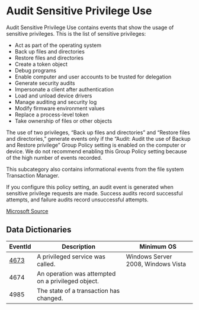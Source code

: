 # Audit Sensitive Privilege Use

Audit Sensitive Privilege Use contains events that show the usage of sensitive privileges. This is the list of sensitive privileges:

* Act as part of the operating system
* Back up files and directories
* Restore files and directories
* Create a token object
* Debug programs
* Enable computer and user accounts to be trusted for delegation
* Generate security audits
* Impersonate a client after authentication
* Load and unload device drivers
* Manage auditing and security log
* Modify firmware environment values
* Replace a process-level token
* Take ownership of files or other objects

The use of two privileges, “Back up files and directories” and “Restore files and directories,” generate events only if the “Audit: Audit the use of Backup and Restore privilege” Group Policy setting is enabled on the computer or device. We do not recommend enabling this Group Policy setting because of the high number of events recorded.

This subcategory also contains informational events from the file system Transaction Manager.

If you configure this policy setting, an audit event is generated when sensitive privilege requests are made. Success audits record successful attempts, and failure audits record unsuccessful attempts.

[Microsoft Source](https://docs.microsoft.com/en-us/windows/security/threat-protection/auditing/audit-sensitive-privilege-use)

## Data Dictionaries

| EventId | Description | Minimum OS |
|--------|---------|-------|
|[4673](/data_dictionaries/windows/security/events/event-4673.md)|A privileged service was called.|Windows Server 2008, Windows Vista|
| 4674 | An operation was attempted on a privileged object. |  |
| 4985 | The state of a transaction has changed. |  |